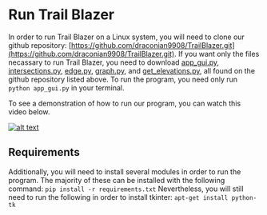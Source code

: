 # Run Trail Blazer

In order to run Trail Blazer on a Linux system, you will need to clone our github repository: [https://github.com/draconian9908/TrailBlazer.git](https://github.com/draconian9908/TrailBlazer.git). If you want only the files necassary to run Trail Blazer, you need to download [app_gui.py](../app_gui.py), [intersections.py](../intersections.py), [edge.py](../edge.py), [graph.py](../graph.py), and [get_elevations.py](../get_elevations.py), all found on the github repository listed above. To run the program, you need only run `python app_gui.py` in your terminal.

To see a demonstration of how to run our program, you can watch this video below.

[![alt text](https://img.youtube.com/vi/adxtBm0NRZ4/0.jpg)](https://youtu.be/adxtBm0NRZ4)

## Requirements
Additionally, you will need to install several modules in order to run the program. The majority of these can be installed with the following command: `pip install -r requirements.txt`
Nevertheless, you will still need to run the following in order to install tkinter: `apt-get install python-tk`

